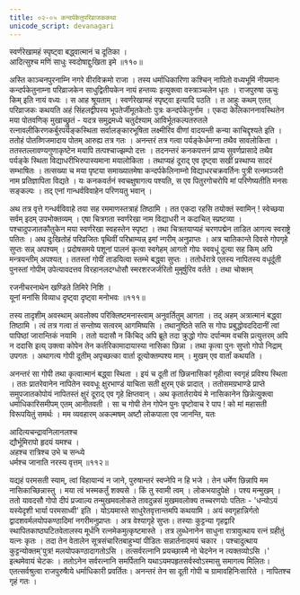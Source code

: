 ```yaml
---
title: ०२-०५ कन्दर्पकेतुपरिव्राजककथा
unicode_script: devanagari
---
```

स्वर्णरेखामहं स्पृष्ट्वा बद्ध्वात्मानं च दूतिका ।  
आदित्सुश्च मणिं साधुः स्वदोषाद्दुःखिता इमे ॥११०॥

अस्ति काञ्चनपुरनाम्नि नगरे वीरविक्रमो राजा । तस्य धर्माधिकारिणा कश्चिन् नापितो वध्यभूमिं नीयमानः कन्दर्पकेतुनाम्ना परिव्राजकेन साधुद्वितीयकेन नायं हन्तव्यः इत्युक्त्वा वस्त्राञ्चलेन धृतः । राजपुरुषा ऊचुः किम् इति नायं वध्यः । स आह श्रूयताम् । स्वर्णरेखामहं स्पृष्ट्वा इत्यादि पठति । त आहुः कथम् एतत् परिव्राजकः कथयति अहं सिंहलद्वीपस्य भूपतेर्जीमूतकेतोः पुत्रः कन्दर्पकेतुर्नाम । एकदा केलिकाननावस्थितेन मया पोतवणिक् मुखाच्छ्रुतं - यदत्र समुद्रमध्ये चतुर्दश्याम् आविर्भूतकल्पतरुतले रत्नावलीकिरणकर्बुरपर्यङ्कस्थिता सर्वालङ्कारभूषिता लक्ष्मीरिव वीणां वादयन्ती कन्या काचिद्दृश्यते इति । ततोहं पोतव्णिजमादाय पोतम् आरुह्य तत्र गतः । अनन्तरं तत्र गत्वा पर्यङ्केर्धमग्ना तथैव सावलोकिता । ततस्तल्लावण्यगुणाकृष्टेन मयापि तत्पश्चाज्झम्पो दत्तः । तदनन्तरं कनकपत्तनं प्राप्य सुवर्णप्रासादे तथैव पर्यङ्के स्थिता विद्याधरीभिरुपास्यमाना मयालोकिता । तथाप्यहं दूराद् एव दृष्ट्वा सखीं प्रस्थाप्य सादरं सम्भाषितः । तत्सख्या च मया पृष्टया समाख्यातमेषा कन्दर्पकेलिनाम्नो विद्याधरचक्रवर्तिनः पुत्री रत्नमञ्जरी नाम प्रतिज्ञापिता विद्यते । यः कनकवर्तनं स्वचक्षुषागत्य पश्यति, स एव पितुरगोचरोपि मां परिणेष्यतीति मनसः सङ्कल्पः । तद् एनां गान्धर्वविवाहेन परिणयतु भवान् ।  

अथ तत्र वृत्ते गन्धर्वविवाहे तया सह रममाणस्तत्राहं तिष्ठामि । तत एकदा रहसि तयोक्तं स्वामिन् ! स्वेच्छया सर्वम् इदम् उपभोक्तव्यम् । एषा चित्रगता स्वर्णरेखा नाम विद्याधरी न कदाचित् स्प्रष्टव्या । पश्चादुपजातकौतुकेन मया स्वर्णरेखा स्वहस्तेन स्पृष्टा । तथा चित्रतयाप्यहं चरणपद्मेन ताडित आगत्य स्वराष्ट्रे पतितः । अथ दुःखितोहं परिव्रजितः पृथिवीं परिभ्राम्यन्न् इमां न्गरीम् अनुप्राप्तः । अत्र चातिकान्ते दिवसे गोपगृहे सुप्तः सन्न् अपश्यम् । प्रदोषसमये पशूनां पालनं कृत्वा स्वगेहम् आगतो गोपः स्ववधूं दूत्या सह किम् अपि मन्त्रयन्तीम् अपश्यत् । ततस्तां गोपीं ताडयित्वा स्तम्भे बद्ध्वा सुप्तः । ततोर्धरात्रे एतस्य नापितस्य वधूर्दूती पुनस्तां गोपीम् उपेत्यावदत्तव विरहानलदग्धोसौ स्मरशरजर्जरितो मुमूर्षुरिव वर्तते । तथा चोक्तम्

रजनीचरनाथेन खण्डिते तिमिरे निशि ।  
यूनां मनांसि विव्याध दृष्ट्वा दृष्ट्वा मनोभवः ॥१११॥

तस्य तादृशीम् अवस्थाम् अवलोक्य परिक्लिष्टमनास्त्वाम् अनुवर्तितुम् आगता । तद् अहम् अत्रात्मानं बद्ध्वा तिष्ठामि । त्वं तत्र गत्वा तं सन्तोष्य सत्वरम् आगमिष्यसि । तथानुष्ठिते सति स गोपः प्रबुद्धोवददिदानीं त्वां पापिष्ठां जारान्तिकं नयामि । ततो यदासौ न किंचिद् अपि ब्रूते तदा क्रुद्धो गोपः दर्पान्मम वचसि प्रत्युत्तरम् अपि न ददासि इत्य् उक्त्वा कोपेन तेन कर्तरिकामादायास्या नासिका छिन्ना । तथा कृत्वा पुनः सुप्तो गोपो निद्राम् उपगतः । अथागत्य गोपी दूतीम् अपृच्छत्का वार्ता दूत्योक्तम्पश्य माम् । मुखम् एव वार्तां कथयति ।  

अनन्तरं सा गोपी तथा कृत्वात्मानं बद्ध्वा स्थिता । इयं च दूती तां छिन्ननासिकां गृहीत्वा स्वगृहं प्रविश्य स्थिता । ततः प्रातरेवानेन नापितेन स्ववधूः क्षुरभाण्डं याचिता सती क्षुरम् एकं प्रादात् । ततोसमग्रभाण्डे प्राप्ते समुपजातकोपोयं नापितस्तं क्षुरं दूराद् एव गृहे क्षिप्तवान् । अथ कृतार्तरायेयं मे नासिकानेन छिन्नेत्युक्त्वा धर्माधिकारिसमीपम् एतम् आनीतवती । सा च गोपी तेन गोपेन पुनः पृष्टोवाच रे पाप ! को मां महासती विरूपयितुं समर्थः । मम व्यवहारम् अकल्मषम् अष्टौ लोकपाला एव जानन्ति, यतः

आदित्यचन्द्रावनिलानलश्च   
द्यौर्भूमिरापो हृदयं यमश्च ।  
अहश्च रात्रिश्च उभे च सन्ध्ये   
धर्मश्च जानाति नरस्य वृत्तम् ॥११२॥

यद्यहं परमसती स्याम्, त्वां विहायान्यं न जाने, पुरुषान्तरं स्वप्नेपि न हि भजे । तेन धर्मेण छिन्नापि मम नासिकाच्छिन्नास्तु । मया त्वं भस्मकर्तुं शक्यसे । किं तु स्वामी त्वम् । लोकभयादुपेक्षे । पश्य मन्मुखम् । ततो यावदसौ गोपो दीपं प्रज्वाल्य तन्मुखमवलोकते तावदुन्नसं मुखमवलोक्य तच्चरणयोः पतितः - 'धन्योऽयं यस्येदृशी भार्या परमसाध्वी' इति । योऽयमास्ते साधुरेतवृत्तान्तमपि कथयामि । अयं स्वगृहान्निर्गतो द्वादशवर्मलयोपकण्ठादिमां नगरीमनुप्राप्तः । अत्र वेश्यागृहे सुप्तः। तस्याः कुट्टन्या गृहद्वारि स्थापितकाष्ठघटितवेतालस्य मूर्धनि रत्नमेकमुत्कृष्टमास्ते । तत्र लुब्धेनानेन साधुना रात्रावुत्थाय रत्नं ग्रहीतुं यत्नः कृतः । तदा तेन वेतालेन सूत्रसंचारितबाहुभ्यां पीडितः सन्नार्तनादमयं चकार । पश्चादुत्थाय कुट्टन्योक्तम्'पुत्र! मलयोपकण्ठादागतोऽसि । तत्सर्वरत्नानि प्रयच्छास्मै नो चेदनेन न त्यक्तव्योऽसि ।' इत्थमेवायं चेटकः । ततोऽनेन सर्वरत्नानि समर्पितानि यथाऽयमपहृतसर्वस्वोऽस्मासु समागत्य मिलितः। एतत्सर्वश्रुत्वा राजपुरुषैाये धर्माधिकारी प्रवर्तितः। अनन्तरं तेन सा दूती गोपी च ग्रामावहिनिःसारिते । नापितश्च गृहं गतः । 
